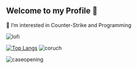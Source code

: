 ## Welcome to my Profile 👋

👀 I’m interested in Counter-Strike and Programming

![lofi](https://github.com/user-attachments/assets/95b48569-af8c-40a5-8186-c572e67940be)


[![Top Langs](https://github-readme-stats.vercel.app/api/top-langs/?username=Spogotenau&layout=compact&theme=tokyonight)](https://github.com/Spogotenau/github-readme-stats)
![coruch](https://github.com/user-attachments/assets/0d186d77-d850-450b-bf0e-6d01b1ad8e71)


![caseopening](https://github.com/user-attachments/assets/059d3d13-a90d-421c-a9e8-4486bf966869)


